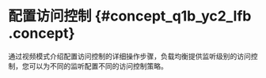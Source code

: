 # 配置访问控制 {#concept_q1b_yc2_lfb .concept}

通过视频模式介绍配置访问控制的详细操作步骤，负载均衡提供监听级别的访问控制，您可以为不同的监听配置不同的访问控制策略。

